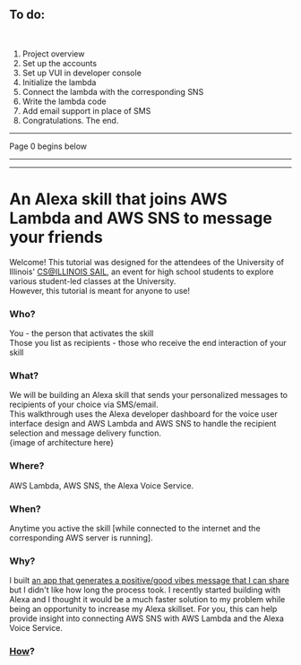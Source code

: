 ## To do:
<br>
<ol>
<li>Project overview</li>
<li>Set up the accounts</li>
<li>Set up VUI in developer console</li>
<li>Initialize the lambda</li>
<li>Connect the lambda with the corresponding SNS</li>
<li>Write the lambda code</li>
<li>Add email support in place of SMS</li>
<li>Congratulations. The end.</li>
</ol>

<hr>Page 0 begins below<hr><hr>

# An Alexa skill that joins AWS Lambda and AWS SNS to message your friends
<p>Welcome! This tutorial was designed for the attendees of the University of Illinois' <a href="https://sail.cs.illinois.edu/">CS@ILLINOIS SAIL</a>, an event for high school students to explore various student-led classes at the University.
  <br>However, this tutorial is meant for anyone to use!
</p>

### Who?

<p>
You - the person that activates the skill
<br>Those you list as recipients - those who receive the end interaction of your skill
</p>

### What?

<p>
  We will be building an Alexa skill that sends your personalized messages to recipients of your choice via SMS/email.
  <br>This walkthrough uses the Alexa developer dashboard for the voice user interface design and AWS Lambda and AWS SNS to handle the recipient selection and message delivery function.
  <br>{image of architecture here}
</p>

### Where?

<p>
AWS Lambda, AWS SNS, the Alexa Voice Service.
</p>

### When?

<p>
Anytime you active the skill [while connected to the internet and the corresponding AWS server is running].
</p>

### Why?

<p>
I built <a href="https://play.google.com/store/apps/details?id=com.mrvivacious.android.fortuneballll">an app that generates a positive/good vibes message that I can share</a> but I didn't like how long the process took. I recently started building with Alexa and I thought it would be a much faster solution to my problem while being an opportunity to increase my Alexa skillset.
For you, this can help provide insight into connecting AWS SNS with AWS Lambda and the Alexa Voice Service. 
</p>

### <a href="https://github.com/mrvivacious/AWS_Lambda_and_SNS/blob/master/page0.md">How</a>?



